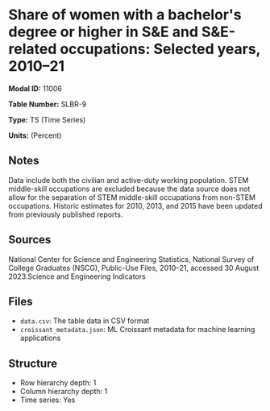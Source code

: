# Share of women with a bachelor's degree or higher in S&E and S&E-related occupations: Selected years, 2010–21

**Modal ID:** 11006

**Table Number:** SLBR-9

**Type:** TS (Time Series)

**Units:** (Percent)

## Notes

Data include both the civilian and active-duty working population. STEM middle-skill occupations are excluded because the data source does not allow for the separation of STEM middle-skill occupations from non-STEM occupations. Historic estimates for 2010, 2013, and 2015 have been updated from previously published reports.

## Sources

National Center for Science and Engineering Statistics, National Survey of College Graduates (NSCG), Public-Use Files, 2010–21, accessed 30 August 2023.Science and Engineering Indicators

## Files

- `data.csv`: The table data in CSV format
- `croissant_metadata.json`: ML Croissant metadata for machine learning applications

## Structure

- Row hierarchy depth: 1
- Column hierarchy depth: 1
- Time series: Yes
